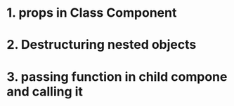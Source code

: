 # 1. props in  Class Component
# 2. Destructuring nested objects
# 3. passing function in child compone and calling it